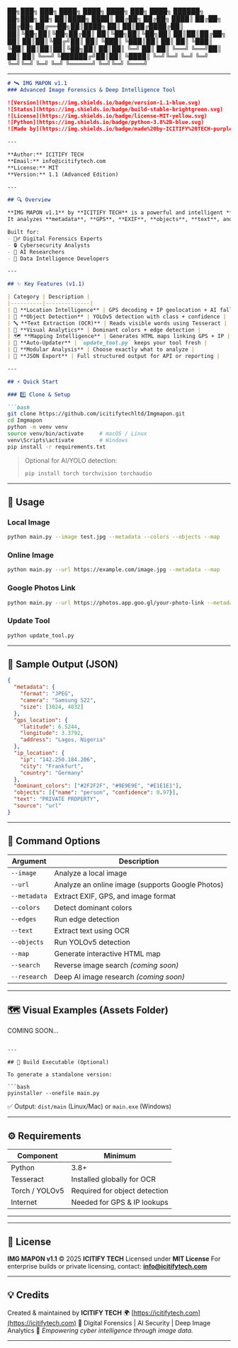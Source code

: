 

██╗███╗   ███╗ ████╗   ████╗ ████╗   ███╗ ████╗ ██████╗ ██╗███╗   ██╗
██║████╗ ████║ ██╔██╗ ██╔██╗ ████║ ██╔██╗ ██╔██╗ ██╔══██╗██║████╗  ██║
██║██╔████╔██║ ██║╚██╗██║╚██╗██╔██║ ██║╚██╗██║╚██╗██║  ██║██║██╔██╗ ██║
██║██║╚██╔╝██║ ██║ ╚███║ ╚███║██║ ██║ ██║ ╚███║ ╚██║  ██║██║██║╚██╗██║
██║██║ ╚═╝ ██║ ██║  ╚══╝  ╚══╝██║ ██║ ██║  ╚══╝  ╚██████╔╝██║██║ ╚████║
╚═╝╚═╝     ╚═╝ ╚═╝         ╚═╝╚═╝ ╚═╝ ╚═╝         ╚═════╝ ╚═╝╚═╝  ╚═══╝

---

````markdown
# 🛰️ IMG MAPON v1.1  
### Advanced Image Forensics & Deep Intelligence Tool  

![Version](https://img.shields.io/badge/version-1.1-blue.svg)
![Status](https://img.shields.io/badge/build-stable-brightgreen.svg)
![License](https://img.shields.io/badge/license-MIT-yellow.svg)
![Python](https://img.shields.io/badge/python-3.8%2B-blue.svg)
![Made by](https://img.shields.io/badge/made%20by-ICITIFY%20TECH-purple.svg)

---

**Author:** ICITIFY TECH  
**Email:** info@icitifytech.com  
**License:** MIT  
**Version:** 1.1 (Advanced Edition)

---

## 🔍 Overview

**IMG MAPON v1.1** by **ICITIFY TECH** is a powerful and intelligent **image forensics tool** that extracts deep insights from digital images.  
It analyzes **metadata**, **GPS**, **EXIF**, **objects**, **text**, and **geolocation** — then displays it all in an elegant, interactive report and HTML map.

Built for:
- 🕵️‍♂️ Digital Forensics Experts  
- 🔒 Cybersecurity Analysts  
- 🤖 AI Researchers  
- 🧠 Data Intelligence Developers  

---

## ✨ Key Features (v1.1)

| Category | Description |
|----------|--------------|
| 🧭 **Location Intelligence** | GPS decoding + IP geolocation + AI fallback |
| 🧠 **Object Detection** | YOLOv5 detection with class + confidence |
| 🔤 **Text Extraction (OCR)** | Reads visible words using Tesseract |
| 🎨 **Visual Analytics** | Dominant colors + edge detection |
| 🗺️ **Mapping Intelligence** | Generates HTML maps linking GPS + IP |
| 🔁 **Auto-Updater** | `update_tool.py` keeps your tool fresh |
| 🧩 **Modular Analysis** | Choose exactly what to analyze |
| 📜 **JSON Export** | Full structured output for API or reporting |

---

## ⚡ Quick Start

### 1️⃣ Clone & Setup

```bash
git clone https://github.com/icitifytechltd/Imgmapon.git
cd Imgmapon
python -m venv venv
source venv/bin/activate     # macOS / Linux
venv\Scripts\activate        # Windows
pip install -r requirements.txt
````

> Optional for AI/YOLO detection:
>
> ```bash
> pip install torch torchvision torchaudio
> ```

---

## 🚀 Usage

### Local Image

```bash
python main.py --image test.jpg --metadata --colors --objects --map
```

### Online Image

```bash
python main.py --url https://example.com/image.jpg --metadata --map
```

### Google Photos Link

```bash
python main.py --url https://photos.app.goo.gl/your-photo-link --metadata --map
```

### Update Tool

```bash
python update_tool.py
```

---

## 🧠 Sample Output (JSON)

```json
{
  "metadata": {
    "format": "JPEG",
    "camera": "Samsung S22",
    "size": [3024, 4032]
  },
  "gps_location": {
    "latitude": 6.5244,
    "longitude": 3.3792,
    "address": "Lagos, Nigeria"
  },
  "ip_location": {
    "ip": "142.250.184.206",
    "city": "Frankfurt",
    "country": "Germany"
  },
  "dominant_colors": ["#2F2F2F", "#9E9E9E", "#E1E1E1"],
  "objects": [{"name": "person", "confidence": 0.97}],
  "text": "PRIVATE PROPERTY",
  "source": "url"
}
```

---

## 🧭 Command Options

| Argument     | Description                                      |
| ------------ | ------------------------------------------------ |
| `--image`    | Analyze a local image                            |
| `--url`      | Analyze an online image (supports Google Photos) |
| `--metadata` | Extract EXIF, GPS, and image format              |
| `--colors`   | Detect dominant colors                           |
| `--edges`    | Run edge detection                               |
| `--text`     | Extract text using OCR                           |
| `--objects`  | Run YOLOv5 detection                             |
| `--map`      | Generate interactive HTML map                    |
| `--search`   | Reverse image search *(coming soon)*             |
| `--research` | Deep AI image research *(coming soon)*           |

---

## 🗺️ Visual Examples (Assets Folder)
COMING SOON...

 ```

---

## 🧱 Build Executable (Optional)

To generate a standalone version:

```bash
pyinstaller --onefile main.py
```

✅ Output: `dist/main` (Linux/Mac) or `main.exe` (Windows)

---

## ⚙️ Requirements

| Component      | Minimum                       |
| -------------- | ----------------------------- |
| Python         | 3.8+                          |
| Tesseract      | Installed globally for OCR    |
| Torch / YOLOv5 | Required for object detection |
| Internet       | Needed for GPS & IP lookups   |

---

---

## 📜 License

**IMG MAPON v1.1** © 2025 **ICITIFY TECH**
Licensed under **MIT License**
For enterprise builds or private licensing, contact: **[info@icitifytech.com](mailto:info@icitifytech.com)**

---

## 💡 Credits

Created & maintained by **ICITIFY TECH**
🌍 [https://icitifytech.com](https://icitifytech.com)
🧠 Digital Forensics | AI Security | Deep Image Analytics
🚀 *Empowering cyber intelligence through image data.*

---